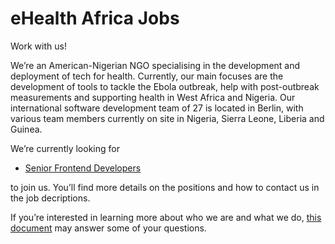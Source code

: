 # eHealth Africa Jobs

Work with us!

We’re an American-Nigerian NGO specialising in the development and deployment of tech for health. Currently, our main focuses are the development of tools to tackle the Ebola outbreak, help with post-outbreak measurements and supporting health in West Africa and Nigeria. Our international software development team of 27 is located in Berlin, with various team members currently on site in Nigeria, Sierra Leone, Liberia and Guinea.

We’re currently looking for 
- [Senior Frontend Developers](https://github.com/eHealthAfrica/jobs/blob/master/senior-frontend-developer.md)

to join us. You’ll find more details on the positions and how to contact us in the job decriptions.

If you’re interested in learning more about who we are and what we do, [this document](https://github.com/eHealthAfrica/jobs/blob/master/what-we-do.md) may answer some of your questions.
